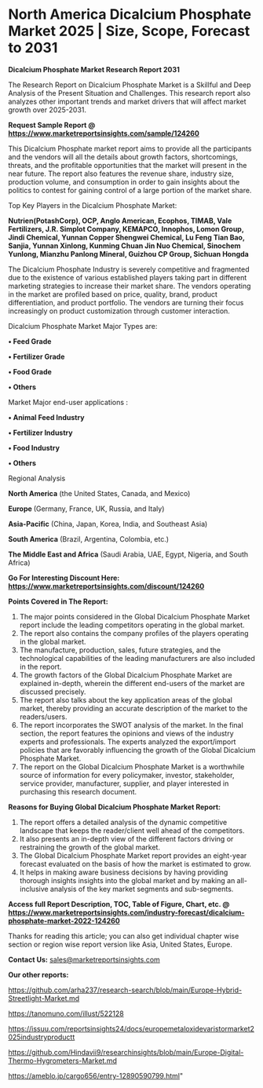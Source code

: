 # North America Dicalcium Phosphate Market 2025 | Size, Scope, Forecast to 2031

<strong>Dicalcium Phosphate Market Research Report 2031</strong>

The Research Report on Dicalcium Phosphate Market is a Skillful and Deep Analysis of the Present Situation and Challenges. This research report also analyzes other important trends and market drivers that will affect market growth over 2025-2031.

<strong>Request Sample Report @ <a href=https://www.marketreportsinsights.com/sample/124260>https://www.marketreportsinsights.com/sample/124260</a></strong>

This Dicalcium Phosphate market report aims to provide all the participants and the vendors will all the details about growth factors, shortcomings, threats, and the profitable opportunities that the market will present in the near future. The report also features the revenue share, industry size, production volume, and consumption in order to gain insights about the politics to contest for gaining control of a large portion of the market share.

Top Key Players in the Dicalcium Phosphate Market:

<strong>Nutrien(PotashCorp), OCP, Anglo American, Ecophos, TIMAB, Vale Fertilizers, J.R. Simplot Company, KEMAPCO, Innophos, Lomon Group, Jindi Chemical, Yunnan Copper Shengwei Chemical, Lu Feng Tian Bao, Sanjia, Yunnan Xinlong, Kunming Chuan Jin Nuo Chemical, Sinochem Yunlong, Mianzhu Panlong Mineral, Guizhou CP Group, Sichuan Hongda</strong>

The Dicalcium Phosphate Industry is severely competitive and fragmented due to the existence of various established players taking part in different marketing strategies to increase their market share. The vendors operating in the market are profiled based on price, quality, brand, product differentiation, and product portfolio. The vendors are turning their focus increasingly on product customization through customer interaction.

Dicalcium Phosphate Market Major Types are:

<strong>• Feed Grade

• Fertilizer Grade

• Food Grade

• Others</strong>

Market Major end-user applications :

<strong>• Animal Feed Industry

• Fertilizer Industry

• Food Industry

• Others</strong>

Regional Analysis

</u><strong><b>North America</b></strong> (the United States, Canada, and Mexico)

<strong><b>Europe </b></strong>(Germany, France, UK, Russia, and Italy)

<strong><b>Asia-Pacific</b></strong> (China, Japan, Korea, India, and Southeast Asia)

<strong><b>South America</b></strong> (Brazil, Argentina, Colombia, etc.)

<strong><b>The Middle East and Africa</b></strong> (Saudi Arabia, UAE, Egypt, Nigeria, and South Africa)

<strong>Go For Interesting Discount Here: <a href=https://www.marketreportsinsights.com/discount/124260>https://www.marketreportsinsights.com/discount/124260</a></strong>

<strong>Points Covered in The Report:</strong>
<ol>
  <li>The major points considered in the Global Dicalcium Phosphate Market report include the leading competitors operating in the global market.</li>
  <li>The report also contains the company profiles of the players operating in the global market.</li>
  <li>The manufacture, production, sales, future strategies, and the technological capabilities of the leading manufacturers are also included in the report.</li>
  <li>The growth factors of the Global Dicalcium Phosphate Market are explained in-depth, wherein the different end-users of the market are discussed precisely.</li>
  <li>The report also talks about the key application areas of the global market, thereby providing an accurate description of the market to the readers/users.</li>
  <li>The report incorporates the SWOT analysis of the market. In the final section, the report features the opinions and views of the industry experts and professionals. The experts analyzed the export/import policies that are favorably influencing the growth of the Global Dicalcium Phosphate Market.</li>
  <li>The report on the Global Dicalcium Phosphate Market is a worthwhile source of information for every policymaker, investor, stakeholder, service provider, manufacturer, supplier, and player interested in purchasing this research document.</li>
</ol>
<strong>Reasons for Buying Global Dicalcium Phosphate Market Report:</strong>

<ol>
  <li>The report offers a detailed analysis of the dynamic competitive landscape that keeps the reader/client well ahead of the competitors.</li>
  <li>It also presents an in-depth view of the different factors driving or restraining the growth of the global market.</li>
  <li>The Global Dicalcium Phosphate Market report provides an eight-year forecast evaluated on the basis of how the market is estimated to grow.</li>
  <li>It helps in making aware business decisions by having providing thorough insights insights into the global market and by making an all-inclusive analysis of the key market segments and sub-segments.</li>
</ol>
<strong>Access full Report Description, TOC, Table of Figure, Chart, etc. @ <a href=https://www.marketreportsinsights.com/industry-forecast/dicalcium-phosphate-market-2022-124260>https://www.marketreportsinsights.com/industry-forecast/dicalcium-phosphate-market-2022-124260</a></strong>


Thanks for reading this article; you can also get individual chapter wise section or region wise report version like Asia, United States, Europe.

<strong>Contact Us:</strong>
sales@marketreportsinsights.com

<strong>Our other reports:</strong>

<a href=https://github.com/arha237/research-search/blob/main/Europe-Hybrid-Streetlight-Market.md>https://github.com/arha237/research-search/blob/main/Europe-Hybrid-Streetlight-Market.md</a>

<a href=https://tanomuno.com/illust/522128>https://tanomuno.com/illust/522128</a>

<a href=https://issuu.com/reportsinsights24/docs/europemetaloxidevaristormarket2025industryproductt>https://issuu.com/reportsinsights24/docs/europemetaloxidevaristormarket2025industryproductt</a>

<a href=https://github.com/Hindavii9/researchinsights/blob/main/Europe-Digital-Thermo-Hygrometers-Market.md>https://github.com/Hindavii9/researchinsights/blob/main/Europe-Digital-Thermo-Hygrometers-Market.md</a>

<a href=https://ameblo.jp/cargo656/entry-12890590799.html>https://ameblo.jp/cargo656/entry-12890590799.html</a>"
